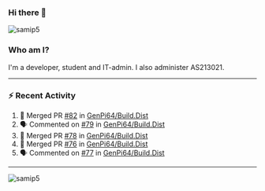 ### Hi there 👋

<img src="https://komarev.com/ghpvc/?username=samip5&style=flat-square" alt="samip5" />

### Who am I?
I'm a developer, student and IT-admin. I also administer AS213021.

---
### :zap: Recent Activity
<!--START_SECTION:activity-->
1. 🎉 Merged PR [#82](https://github.com/GenPi64/Build.Dist/pull/82) in [GenPi64/Build.Dist](https://github.com/GenPi64/Build.Dist)
2. 🗣 Commented on [#79](https://github.com/GenPi64/Build.Dist/issues/79) in [GenPi64/Build.Dist](https://github.com/GenPi64/Build.Dist)
3. 🎉 Merged PR [#78](https://github.com/GenPi64/Build.Dist/pull/78) in [GenPi64/Build.Dist](https://github.com/GenPi64/Build.Dist)
4. 🎉 Merged PR [#76](https://github.com/GenPi64/Build.Dist/pull/76) in [GenPi64/Build.Dist](https://github.com/GenPi64/Build.Dist)
5. 🗣 Commented on [#77](https://github.com/GenPi64/Build.Dist/issues/77) in [GenPi64/Build.Dist](https://github.com/GenPi64/Build.Dist)
<!--END_SECTION:activity-->
---

<img align="center" src="https://github-readme-stats.vercel.app/api?username=samip5&show_icons=true" alt="samip5" />

